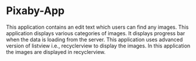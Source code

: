 # Pixaby-App
This application contains an edit text which users can find any images. 
This application displays various categories of images.
It displays progress bar when the data is loading from the server.
This application uses advanced version of listview i.e., recyclerview to display the images.
In this application the images are displayed in recyclerview.
